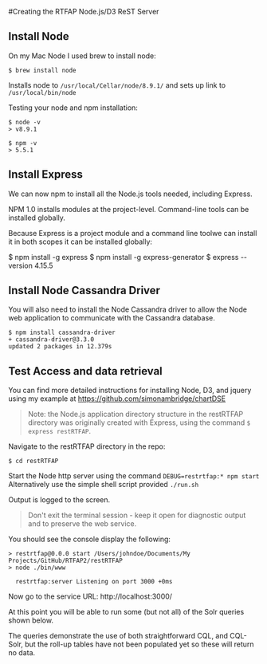 #Creating the RTFAP Node.js/D3 ReST Server

## Install Node
On my Mac Node I used brew to install node:
```
$ brew install node
```
Installs node to ```/usr/local/Cellar/node/8.9.1/``` and sets up link to ```/usr/local/bin/node```

Testing your node and npm installation:

```
$ node -v
> v8.9.1

$ npm -v
> 5.5.1
```
## Install Express
We can now npm to install all the Node.js tools needed, including Express.

NPM 1.0 installs modules at the project-level. Command-line tools can be installed globally.

Because Express is a project module and a command line toolwe can install it in both scopes it can be installed globally:

$ npm install -g express
$ npm install -g express-generator
$ express --version
4.15.5


## Install Node Cassandra Driver

You will also need to install the Node Cassandra driver to allow the Node web application to communicate with the Cassandra database.

```
$ npm install cassandra-driver
+ cassandra-driver@3.3.0
updated 2 packages in 12.379s
```

## Test Access and data retrieval

You can find more detailed instructions for installing Node, D3, and jquery using my example at https://github.com/simonambridge/chartDSE

> Note: the Node.js application directory structure in the restRTFAP directory was originally created with Express, using the command ```$ express restRTFAP```.

Navigate to the restRTFAP directory in the repo:
```
$ cd restRTFAP
```

Start the Node http server using the command ```DEBUG=restrtfap:* npm start``` 
Alternatively use the simple shell script provided ```./run.sh```

Output is logged to the screen. 

> Don't exit the terminal session - keep it open for diagnostic output and to preserve the web service.

You should see the console display the following:

```
> restrtfap@0.0.0 start /Users/johndoe/Documents/My Projects/GitHub/RTFAP2/restRTFAP
> node ./bin/www

  restrtfap:server Listening on port 3000 +0ms
```

Now go to the service URL: http://localhost:3000/

At this point you will be able to run some (but not all) of the Solr queries shown below.

The queries demonstrate the use of both straightforward CQL, and CQL-Solr, but the roll-up tables have not been populated yet so these will return no data.
